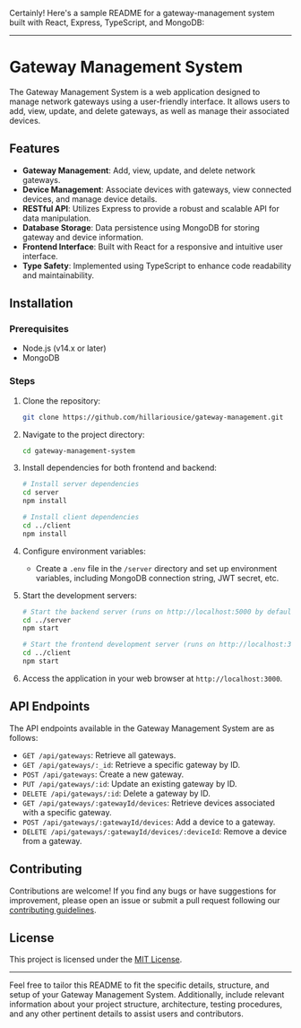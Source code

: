 Certainly! Here's a sample README for a gateway-management system built with React, Express, TypeScript, and MongoDB:

---

# Gateway Management System

The Gateway Management System is a web application designed to manage network gateways using a user-friendly interface. It allows users to add, view, update, and delete gateways, as well as manage their associated devices.

## Features

- **Gateway Management**: Add, view, update, and delete network gateways.
- **Device Management**: Associate devices with gateways, view connected devices, and manage device details.
- **RESTful API**: Utilizes Express to provide a robust and scalable API for data manipulation.
- **Database Storage**: Data persistence using MongoDB for storing gateway and device information.
- **Frontend Interface**: Built with React for a responsive and intuitive user interface.
- **Type Safety**: Implemented using TypeScript to enhance code readability and maintainability.

## Installation

### Prerequisites

- Node.js (v14.x or later)
- MongoDB

### Steps

1. Clone the repository:

   ```bash
   git clone https://github.com/hillariousice/gateway-management.git
   ```

2. Navigate to the project directory:

   ```bash
   cd gateway-management-system
   ```

3. Install dependencies for both frontend and backend:

   ```bash
   # Install server dependencies
   cd server
   npm install

   # Install client dependencies
   cd ../client
   npm install
   ```

4. Configure environment variables:

   - Create a `.env` file in the `/server` directory and set up environment variables, including MongoDB connection string, JWT secret, etc.

5. Start the development servers:

   ```bash
   # Start the backend server (runs on http://localhost:5000 by default)
   cd ../server
   npm start

   # Start the frontend development server (runs on http://localhost:3000 by default)
   cd ../client
   npm start
   ```

6. Access the application in your web browser at `http://localhost:3000`.

## API Endpoints

The API endpoints available in the Gateway Management System are as follows:

- `GET /api/gateways`: Retrieve all gateways.
- `GET /api/gateways/:_id`: Retrieve a specific gateway by ID.
- `POST /api/gateways`: Create a new gateway.
- `PUT /api/gateways/:id`: Update an existing gateway by ID.
- `DELETE /api/gateways/:id`: Delete a gateway by ID.
- `GET /api/gateways/:gatewayId/devices`: Retrieve devices associated with a specific gateway.
- `POST /api/gateways/:gatewayId/devices`: Add a device to a gateway.
- `DELETE /api/gateways/:gatewayId/devices/:deviceId`: Remove a device from a gateway.

## Contributing

Contributions are welcome! If you find any bugs or have suggestions for improvement, please open an issue or submit a pull request following our [contributing guidelines](CONTRIBUTING.md).

## License

This project is licensed under the [MIT License](LICENSE).

---

Feel free to tailor this README to fit the specific details, structure, and setup of your Gateway Management System. Additionally, include relevant information about your project structure, architecture, testing procedures, and any other pertinent details to assist users and contributors.
